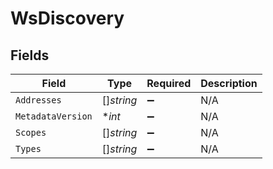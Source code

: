 # WsDiscovery


## Fields

| Field              | Type               | Required           | Description        |
| ------------------ | ------------------ | ------------------ | ------------------ |
| `Addresses`        | []*string*         | :heavy_minus_sign: | N/A                |
| `MetadataVersion`  | **int*             | :heavy_minus_sign: | N/A                |
| `Scopes`           | []*string*         | :heavy_minus_sign: | N/A                |
| `Types`            | []*string*         | :heavy_minus_sign: | N/A                |
